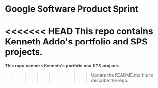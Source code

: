 # Google Software Product Sprint

<<<<<<< HEAD
This repo contains Kenneth Addo's portfolio and SPS projects.
=======
This repo contains Kenneth's portfolio and SPS projects.
>>>>>>> Update the README.md file to describe the repo.
